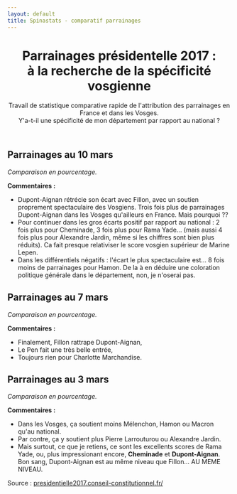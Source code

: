 ```yaml
---
layout: default
title: Spinastats - comparatif parrainages
---
```


<header>
  <h1>Parrainages présidentelle 2017 : <br> à la recherche de la spécificité vosgienne</h1>
  <p>Travail de statistique comparative rapide de l'attribution des parrainages en France et dans les Vosges.<br>
    Y'a-t-il une spécificité de mon département par rapport au national ?</p>
</header>

<h2>Parrainages au 10 mars</h2>

<p><i>Comparaison en pourcentage.</i></p>

<canvas id="chart0310" width="1200" height="700"></canvas>

<p><b>Commentaires :</b></p>

<ul>
  <li>
    Dupont-Aignan rétrécie son écart avec Fillon, avec un soutien proprement spectaculaire des Vosgiens. Trois fois plus de parrainages Dupont-Aignan dans les Vosges qu'ailleurs en France. Mais pourquoi ??
  </li>
  <li>
    Pour continuer dans les gros écarts positif par rapport au national : 2 fois plus pour Cheminade, 3 fois plus pour Rama Yade... (mais aussi 4 fois plus pour Alexandre Jardin, même si les chiffres sont bien plus réduits). Ca fait presque relativiser le score vosgien supérieur de Marine Lepen.
  </li>
  <li>
      Dans les différentiels négatifs : l'écart le plus spectaculaire est... 8 fois moins de parrainages pour Hamon. De la à en déduire une coloration politique générale dans le département, non, je n'oserai pas.
  </li>
</ul>

<h2>Parrainages au 7 mars</h2>

<p><i>Comparaison en pourcentage.</i></p>

<canvas id="chart0307" width="1200" height="700"></canvas>

<p><b>Commentaires :</b></p>

<ul>
  <li>
    Finalement, Fillon rattrape Dupont-Aignan,
  </li>
  <li>
    Le Pen fait une très belle entrée,
  </li>
  <li>
      Toujours rien pour Charlotte Marchandise.
  </li>
</ul>


<h2>Parrainages au 3 mars</h2>

<p><i>Comparaison en pourcentage.</i></p>

<canvas id="myChart" width="1200" height="700"></canvas>

<p><b>Commentaires :</b></p>

<ul>
  <li>
    Dans les Vosges, ça soutient moins Mélenchon, Hamon ou Macron qu'au national.
  </li>
  <li>
    Par contre, ça y soutient plus Pierre Larrouturou ou Alexandre Jardin.
  </li>
  <li>
    Mais surtout, ce que je retiens, ce sont les excellents scores de Rama Yade, ou, plus impressionant encore, <b>Cheminade</b> et <b>Dupont-Aignan</b>. Bon sang, Dupont-Aignan est au même niveau que Fillon... AU MEME NIVEAU.
  </li>
</ul>

Source :
<a href="https://presidentielle2017.conseil-constitutionnel.fr/les-parrainages/tous-les-parrainages/">
  presidentielle2017.conseil-constitutionnel.fr/
</a>
